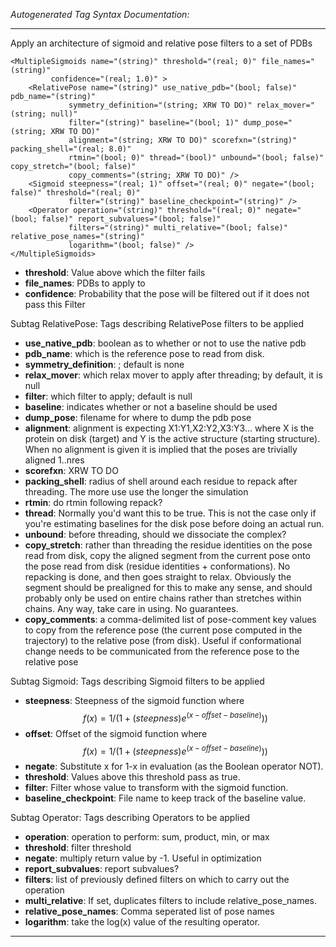 _Autogenerated Tag Syntax Documentation:_

---
Apply an architecture of sigmoid and relative pose filters to a set of PDBs

```
<MultipleSigmoids name="(string)" threshold="(real; 0)" file_names="(string)"
         confidence="(real; 1.0)" >
    <RelativePose name="(string)" use_native_pdb="(bool; false)" pdb_name="(string)"
             symmetry_definition="(string; XRW TO DO)" relax_mover="(string; null)"
             filter="(string)" baseline="(bool; 1)" dump_pose="(string; XRW TO DO)"
             alignment="(string; XRW TO DO)" scorefxn="(string)" packing_shell="(real; 8.0)"
             rtmin="(bool; 0)" thread="(bool)" unbound="(bool; false)" copy_stretch="(bool; false)"
             copy_comments="(string; XRW TO DO)" />
    <Sigmoid steepness="(real; 1)" offset="(real; 0)" negate="(bool; false)" threshold="(real; 0)"
             filter="(string)" baseline_checkpoint="(string)" />
    <Operator operation="(string)" threshold="(real; 0)" negate="(bool; false)" report_subvalues="(bool; false)"
             filters="(string)" multi_relative="(bool; false)" relative_pose_names="(string)"
             logarithm="(bool; false)" />
</MultipleSigmoids>
```

-   **threshold**: Value above which the filter fails
-   **file_names**: PDBs to apply to
-   **confidence**: Probability that the pose will be filtered out if it does not pass this Filter


Subtag RelativePose:   Tags describing RelativePose filters to be applied

-   **use_native_pdb**: boolean as to whether or not to use the native pdb
-   **pdb_name**: which is the reference pose to read from disk.
-   **symmetry_definition**: ; default is none
-   **relax_mover**: which relax mover to apply after threading; by default, it is null
-   **filter**: which filter to apply; default is null
-   **baseline**: indicates whether or not a baseline should be used
-   **dump_pose**: filename for where to dump the pdb pose
-   **alignment**: alignment is expecting X1:Y1,X2:Y2,X3:Y3... where X is the protein on disk (target) and Y is the active structure (starting structure). When no alignment is given it is implied that the poses are trivially aligned 1..nres
-   **scorefxn**: XRW TO DO
-   **packing_shell**: radius of shell around each residue to repack after threading. The more use use the longer the simulation
-   **rtmin**: do rtmin following repack?
-   **thread**: Normally you'd want this to be true. This is not the case only if you're estimating baselines for the disk pose before doing an actual run.
-   **unbound**: before threading, should we dissociate the complex?
-   **copy_stretch**: rather than threading the residue identities on the pose read from disk, copy the aligned segment from the current pose onto the pose read from disk (residue identities + conformations). No repacking is done, and then goes straight to relax. Obviously the segment should be prealigned for this to make any sense, and should probably only be used on entire chains rather than stretches within chains. Any way, take care in using. No guarantees.
-   **copy_comments**: a comma-delimited list of pose-comment key values to copy from the reference pose (the current pose computed in the trajectory) to the relative pose (from disk). Useful if conformational change needs to be communicated from the reference pose to the relative pose

Subtag Sigmoid:   Tags describing Sigmoid filters to be applied

-   **steepness**: Steepness of the sigmoid function where $$f(x) = 1 / ( 1 + (steepness)e^{ (x - offset - baseline) } ) )$$
-   **offset**: Offset of the sigmoid function where $$f(x) = 1 / ( 1 + (steepness)e^{ (x - offset - baseline) } ) )$$
-   **negate**: Substitute x for 1-x in evaluation (as the Boolean operator NOT).
-   **threshold**: Values above this threshold pass as true.
-   **filter**: Filter whose value to transform with the sigmoid function.
-   **baseline_checkpoint**: File name to keep track of the baseline value.

Subtag Operator:   Tags describing Operators to be applied

-   **operation**: operation to perform: sum, product, min, or max
-   **threshold**: filter threshold
-   **negate**: multiply return value by -1. Useful in optimization
-   **report_subvalues**: report subvalues?
-   **filters**: list of previously defined filters on which to carry out the operation
-   **multi_relative**: If set, duplicates filters to include relative_pose_names.
-   **relative_pose_names**: Comma seperated list of pose names
-   **logarithm**: take the log(x) value of the resulting operator.

---
